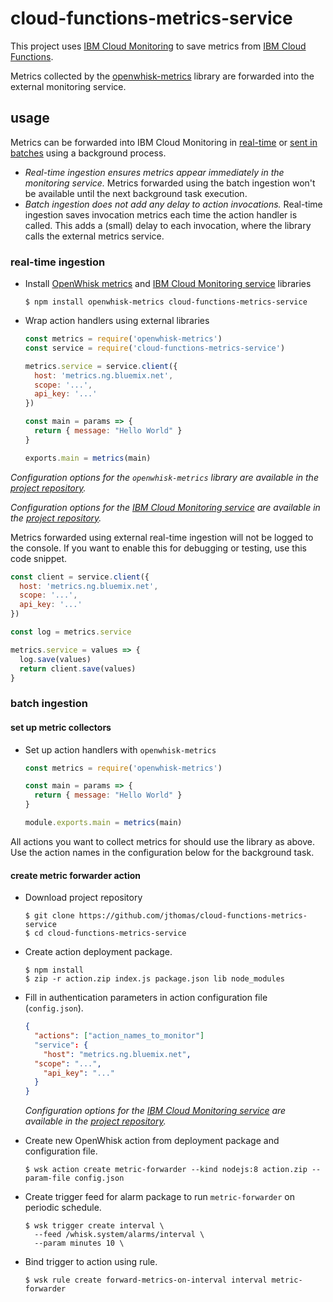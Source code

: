 # cloud-functions-metrics-service

This project uses [IBM Cloud Monitoring](https://console.bluemix.net/catalog/services/monitoring) to save metrics from [IBM Cloud Functions](https://console.bluemix.net/openwhisk/).

Metrics collected by the [openwhisk-metrics](https://github.com/jthomas/openwhisk-metrics) library are forwarded into the external monitoring service.

## usage

Metrics can be forwarded into IBM Cloud Monitoring in [real-time](#real-time-ingestion) or [sent in batches](#batch-ingestion) using a background process.

- *Real-time ingestion ensures metrics appear immediately in the monitoring service.* Metrics forwarded using the batch ingestion won't be available until the next background task execution.
- *Batch ingestion does not add any delay to action invocations.* Real-time ingestion saves invocation metrics each time the action handler is called. This adds a (small) delay to each invocation, where the library calls the external metrics service.

### real-time ingestion

- Install [OpenWhisk metrics](https://www.npmjs.com/package/openwhisk-metrics) and [IBM Cloud Monitoring service](https://www.npmjs.com/package/cloud-functions-metrics-service) libraries

  ```
  $ npm install openwhisk-metrics cloud-functions-metrics-service
  ```

- Wrap action handlers using external libraries

  ```javascript
  const metrics = require('openwhisk-metrics')
  const service = require('cloud-functions-metrics-service')

  metrics.service = service.client({  
    host: 'metrics.ng.bluemix.net',
    scope: '...',
    api_key: '...'
  })

  const main = params => {
  	return { message: "Hello World" }
  }

  exports.main = metrics(main)
  ```

*Configuration options for the `openwhisk-metrics` library are available in the [project repository](https://github.com/jthomas/openwhisk-metrics).*

*Configuration options for the [IBM Cloud Monitoring service](https://console.bluemix.net/docs/services/cloud-monitoring/monitoring_ov.html#monitoring_ov) are available in the [project repository](https://github.com/jthomas/ibm-cloud-monitoring).*

Metrics forwarded using external real-time ingestion will not be logged to the console. If you want to enable this for debugging or testing, use this code snippet.

```javascript
const client = service.client({  
  host: 'metrics.ng.bluemix.net',
  scope: '...',
  api_key: '...'
})

const log = metrics.service

metrics.service = values => {
  log.save(values)
  return client.save(values)
}
```

### batch ingestion

#### set up metric collectors

- Set up action handlers with `openwhisk-metrics`

  ```javascript
  const metrics = require('openwhisk-metrics')

  const main = params => {
    return { message: "Hello World" }
  }

  module.exports.main = metrics(main) 
  ```

All actions you want to collect metrics for should use the library as above. Use the action names in the configuration below for the background task.

#### create metric forwarder action

- Download project repository

  ```
  $ git clone https://github.com/jthomas/cloud-functions-metrics-service
  $ cd cloud-functions-metrics-service
  ```


- Create action deployment package.

  ```
  $ npm install
  $ zip -r action.zip index.js package.json lib node_modules
  ```

- Fill in authentication parameters in action configuration file (`config.json`).

  ```json
  {
    "actions": ["action_names_to_monitor"]
    "service": {
      "host": "metrics.ng.bluemix.net",
  	"scope": "...",
      "api_key": "..."          
    }
  }
  ```

  *Configuration options for the [IBM Cloud Monitoring service](https://console.bluemix.net/docs/services/cloud-monitoring/monitoring_ov.html#monitoring_ov) are available in the [project repository](https://github.com/jthomas/ibm-cloud-monitoring).*

- Create new OpenWhisk action from deployment package and configuration file.

  ```
  $ wsk action create metric-forwarder --kind nodejs:8 action.zip --param-file config.json
  ```

- Create trigger feed for alarm package to run `metric-forwarder` on periodic schedule. 

  ```
  $ wsk trigger create interval \
    --feed /whisk.system/alarms/interval \
    --param minutes 10 \
  ```

- Bind trigger to action using rule.

  ```
  $ wsk rule create forward-metrics-on-interval interval metric-forwarder
  ```

  ​



